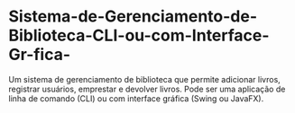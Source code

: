 # Sistema-de-Gerenciamento-de-Biblioteca-CLI-ou-com-Interface-Gr-fica-
Um sistema de gerenciamento de biblioteca que permite adicionar livros, registrar usuários, emprestar e devolver livros. Pode ser uma aplicação de linha de comando (CLI) ou com interface gráfica (Swing ou JavaFX).
